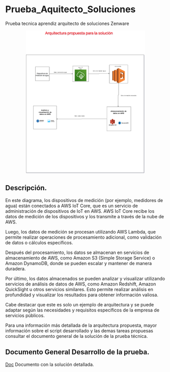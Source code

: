 # Prueba_Aquitecto_Soluciones
Prueba tecnica aprendiz arquitecto de soluciones Zenware

<p align="center"><img src="https://github.com/ariasRonaldo25/Prueba_Aquitecto_Soluciones/blob/main/img/Arquitectura.png" height="450px"></p>

## Descripción.

En este diagrama, los dispositivos de medición (por ejemplo, medidores de agua) están conectados a AWS IoT Core, que es un servicio de administración de dispositivos de IoT en AWS. AWS IoT Core recibe los datos de medición de los dispositivos y los transmite a través de la nube de AWS.

Luego, los datos de medición se procesan utilizando AWS Lambda, que permite realizar operaciones de procesamiento adicional, como validación de datos o cálculos específicos.

Después del procesamiento, los datos se almacenan en servicios de almacenamiento de AWS, como Amazon S3 (Simple Storage Service) o Amazon DynamoDB, donde se pueden escalar y mantener de manera duradera.

Por último, los datos almacenados se pueden analizar y visualizar utilizando servicios de análisis de datos de AWS, como Amazon Redshift, Amazon QuickSight u otros servicios similares. Esto permite realizar análisis en profundidad y visualizar los resultados para obtener información valiosa.

Cabe destacar que este es solo un ejemplo de arquitectura y se puede adaptar según las necesidades y requisitos específicos de la empresa de servicios públicos.

Para una información más detallada de la arquitectura propuesta, mayor información sobre el script desarrollado y las demas tareas propuesas consultar el documento general de la solución de la prueba técnica.

## Documento General Desarrollo de la prueba.
[Doc](https://github.com/ariasRonaldo25/Prueba_Aquitecto_Soluciones/blob/main/documento/SOLUCI%C3%93N%20PRUEBA%20T%C3%89CNICA.pdf) Documento con la solución detallada.

